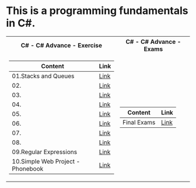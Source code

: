  <h1>This is a programming fundamentals in C#.</h1>


<table>

<tr>
  <th>C# - C# Advance - Exercise </th>
  <th>C# - C# Advance - Exams </th>
</tr>

<tr>

<td>

| **Content**                                                            | **Link**                                                   |
| --------------------------------------------------------------------- | ---------------------------------------------------------- |
| <a> 01.Stacks and Queues </a>  | <a href="https://github.com/Argatski/SoftUni/tree/main/04.C%23%20Advanced/Exercise/01.StacksAndQueus"> Link</a> |
| <a> 02. </a>   | <a href=""> Link</a> |
| <a> 03. </a>   | <a href=""> Link</a> |
| <a> 04. </a>   | <a href=""> Link</a> |
| <a> 05. </a>   | <a href=""> Link</a> |
| <a> 06. </a>   | <a href=""> Link</a> |
| <a> 07. </a>   | <a href=""> Link</a> |
| <a> 08. </a>            | <a href="https://github.com/Argatski/SoftUni/tree/main/02.ProgrammingFundamentals/Exercise/08.TextProcessing"> Link</a> |
| <a> 09.Regular Expressions </a>        | <a href="https://github.com/Argatski/SoftUni/tree/main/02.ProgrammingFundamentals/Exercise/09.RegularExpressions"> Link</a> |
| <a> 10.Simple Web Project - Phonebook </a>  | <a href="https://github.com/Argatski/SoftUni/tree/main/02.ProgrammingFundamentals/Exercise/10.WebPhonebook-Basic"> Link</a> |

</td>
<td>

| **Content**                                                            | **Link**                                                   |
| --------------------------------------------------------------------- | ---------------------------------------------------------- |
| <a> Final Exams </a>   | <a href="https://github.com/Argatski/SoftUni/tree/main/04.C%23%20Advanced/Exams"> Link</a> |


</td>

